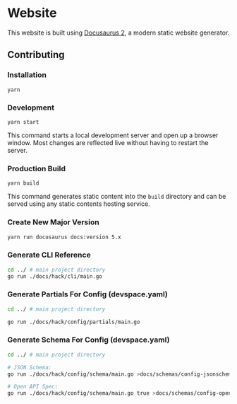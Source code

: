 # Website

This website is built using [Docusaurus 2](https://v2.docusaurus.io/), a modern static website generator.

## Contributing

### Installation

```
yarn
```

### Development
```
yarn start
```
This command starts a local development server and open up a browser window. Most changes are reflected live without having to restart the server.

### Production Build
```
yarn build
```
This command generates static content into the `build` directory and can be served using any static contents hosting service.

### Create New Major Version
```bash
yarn run docusaurus docs:version 5.x
```

### Generate CLI Reference
```bash
cd ../ # main project directory
go run ./docs/hack/cli/main.go
```

### Generate Partials For Config (devspace.yaml)
```bash
cd ../ # main project directory

go run ./docs/hack/config/partials/main.go
```


### Generate Schema For Config (devspace.yaml)
```bash
cd ../ # main project directory

# JSON Schema:
go run ./docs/hack/config/schema/main.go >docs/schemas/config-jsonschema.json

# Open API Spec:
go run ./docs/hack/config/schema/main.go true >docs/schemas/config-openapi.json
```
